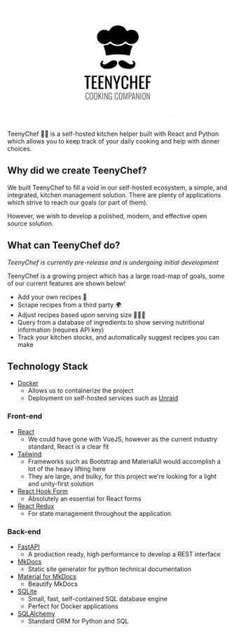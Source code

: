 <div align="center">
  <img src="./brand/logo.png" width="250"/>
</div>

<br />

TeenyChef 👨‍🍳 is a self-hosted kitchen helper built with React and Python which allows you to keep track of your daily cooking and help with dinner choices.

## Why did we create TeenyChef?

We built TeenyChef to fill a void in our self-hosted ecosystem, a simple, and integrated, kitchen management solution. There are plenty of applications which strive to reach our goals (or part of them).

However, we wish to develop a polished, modern, and effective open source solution.

## What can TeenyChef do?

<i>TeenyChef is currently pre-release and is undergoing initial development</i>

TeenyChef is a growing project which has a large road-map of goals, some of our current features are shown below!

- Add your own recipes 🌮
- Scrape recipes from a third party 🌍
- Adjust recipes based upon serving size 👨‍👨‍👧
- Query from a database of ingredients to show serving nutritional information (requires API key)
- Track your kitchen stocks, and automatically suggest recipes you can make

## Technology Stack

- [Docker](https://www.docker.com/)
  - Allows us to containerize the project
  - Deployment on self-hosted services such as [Unraid](https://unraid.net/)

### Front-end

- [React](https://reactjs.org/)
  - We could have gone with VueJS, however as the current industry standard, React is a clear fit
- [Tailwind](https://tailwindcss.com/)
  - Frameworks such as Bootstrap and MaterialUI would accomplish a lot of the heavy lifting here
  - They are large, and bulky, for this project we're looking for a light and unity-first solution
- [React Hook Form](https://react-hook-form.com/)
  - Absolutely an essential for React forms
- [React Redux](https://github.com/reduxjs/react-redux)
  - For state management throughout the application

### Back-end

- [FastAPI](https://github.com/tiangolo/fastapi)
  - A production ready, high performance to develop a REST interface
- [MkDocs](https://www.mkdocs.org/)
  - Static site generator for python technical documentation
- [Material for MkDocs](https://squidfunk.github.io/mkdocs-material/)
  - Beautify MkDocs
- [SQLite](https://www.sqlite.org/index.html)
  - Small, fast, self-contained SQL database engine
  - Perfect for Docker applications
- [SQLAlchemy](https://www.sqlalchemy.org/)
  - Standard ORM for Python and SQL
